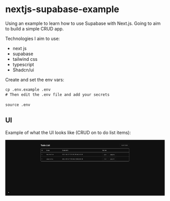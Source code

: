 # nextjs-supabase-example

Using an example to learn how to use Supabase with Next.js. Going to aim to build a simple CRUD app.

Technologies I aim to use:
* next js
* supabase
* tailwind css
* typescript
* Shadcn/ui

Create and set the env vars:
```
cp .env.example .env
# Then edit the .env file and add your secrets

source .env
```

## UI

Example of what the UI looks like (CRUD on to do list items):

![Todo list view](todo-list-view.png)


